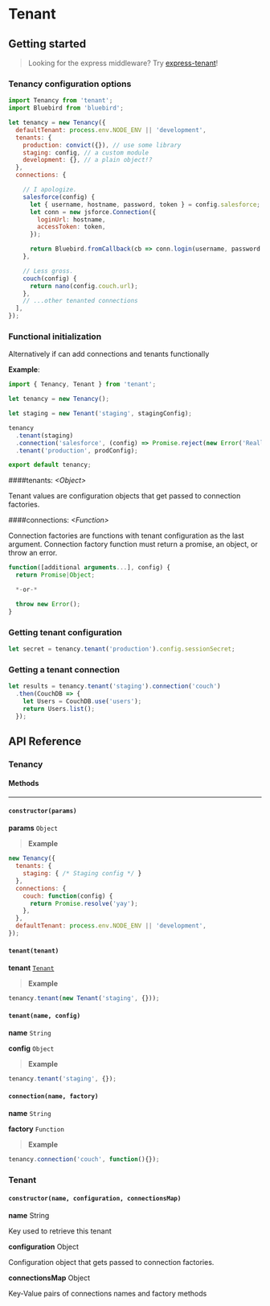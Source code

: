 # Tenant

## Getting started

>Looking for the express middleware? Try [express-tenant](express-tenant)!

### Tenancy configuration options

```js
import Tenancy from 'tenant';
import Bluebird from 'bluebird';

let tenancy = new Tenancy({
  defaultTenant: process.env.NODE_ENV || 'development',
  tenants: {
    production: convict({}), // use some library
    staging: config, // a custom module
    development: {}, // a plain object!?
  },
  connections: {

    // I apologize.
    salesforce(config) {
      let { username, hostname, password, token } = config.salesforce;
      let conn = new jsforce.Connection({
        loginUrl: hostname,
        accessToken: token,
      });

      return Bluebird.fromCallback(cb => conn.login(username, password + token, cb))
    },

    // Less gross.
    couch(config) {
      return nano(config.couch.url);
    },
    // ...other tenanted connections
  ],
});
```

### Functional initialization

Alternatively if can add connections and tenants functionally

__Example__:
```js
import { Tenancy, Tenant } from 'tenant';

let tenancy = new Tenancy();

let staging = new Tenant('staging', stagingConfig);

tenancy
  .tenant(staging)
  .connection('salesforce', (config) => Promise.reject(new Error('Really? Still Salesforce?')))
  .tenant('production', prodConfig);

export default tenancy;
```


####tenants: _\<Object\>_

Tenant values are configuration objects that get passed to connection factories.

####connections: _\<Function\>_

Connection factories are functions with tenant configuration as the last argument.
Connection factory function must return a promise, an object, or throw an error.

```js
function([additional arguments...], config) {
  return Promise|Object;

  *-or-*

  throw new Error();
}
```

### Getting tenant configuration
```js
let secret = tenancy.tenant('production').config.sessionSecret;
```

### Getting a tenant connection
```js
let results = tenancy.tenant('staging').connection('couch')
  .then(CouchDB => {
    let Users = CouchDB.use('users');
    return Users.list();
  });
```

## API Reference

### Tenancy

#### Methods
------------

#### `constructor(params)`

**params** `Object`

>**Example**
```js
new Tenancy({
  tenants: {
    staging: { /* Staging config */ }
  },
  connections: {
    couch: function(config) {
      return Promise.resolve('yay');
    },
  },
  defaultTenant: process.env.NODE_ENV || 'development',
});
```

#### `tenant(tenant)`

**tenant** [`Tenant`](#tenant)

>**Example**
```js
tenancy.tenant(new Tenant('staging', {}));
```

#### `tenant(name, config)`

**name** `String`

**config** `Object`

>**Example**
```js
tenancy.tenant('staging', {});
```

#### `connection(name, factory)`

**name** `String`

**factory** `Function`

>**Example**
```js
tenancy.connection('couch', function(){});
```

### Tenant

#### `constructor(name, configuration, connectionsMap)`

**name**
String

Key used to retrieve this tenant

**configuration**
Object

Configuration object that gets passed to connection factories.

**connectionsMap**
Object

Key-Value pairs of connections names and factory methods
